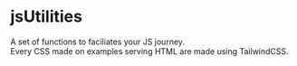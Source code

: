 # jsUtilities
 A set of functions to faciliates your JS journey.<br>
Every CSS made on examples serving HTML are made using TailwindCSS.
